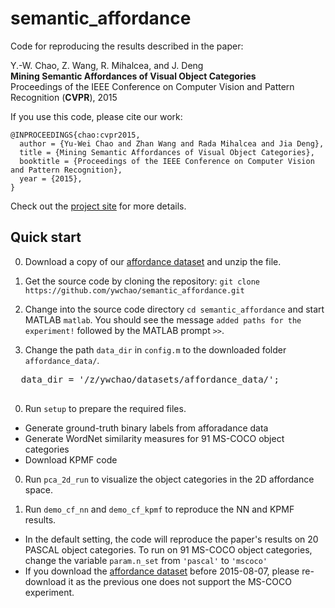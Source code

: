 # semantic_affordance

Code for reproducing the results described in the paper:

Y.-W. Chao, Z. Wang, R. Mihalcea, and J. Deng  
**Mining Semantic Affordances of Visual Object Categories**  
Proceedings of the IEEE Conference on Computer Vision and Pattern Recognition (**CVPR**), 2015  

If you use this code, please cite our work:

    @INPROCEEDINGS{chao:cvpr2015,
      author = {Yu-Wei Chao and Zhan Wang and Rada Mihalcea and Jia Deng},
      title = {Mining Semantic Affordances of Visual Object Categories},
      booktitle = {Proceedings of the IEEE Conference on Computer Vision and Pattern Recognition},
      year = {2015},
    }

Check out the [project site](http://www.umich.edu/~ywchao/semantic_affordance/) for more details.

## Quick start

0. Download a copy of our [affordance dataset](http://www.umich.edu/~ywchao/semantic_affordance/data/affordance_data.tar.gz) and unzip the file.

0. Get the source code by cloning the repository: `git clone https://github.com/ywchao/semantic_affordance.git`

0. Change into the source code directory `cd semantic_affordance` and start MATLAB `matlab`. You should see the message `added paths for the experiment!` followed by the MATLAB prompt `>>`.

0. Change the path `data_dir` in `config.m` to the downloaded folder `affordance_data/`.
  <pre>
  data_dir = '/z/ywchao/datasets/affordance_data/';
  </pre>

0. Run `setup` to prepare the required files.
  -  Generate ground-truth binary labels from afforadance data
  -  Generate WordNet similarity measures for 91 MS-COCO object categories
  -  Download KPMF code

0. Run `pca_2d_run` to visualize the object categories in the 2D affordance space.

0. Run `demo_cf_nn` and `demo_cf_kpmf` to reproduce the NN and KPMF results.
  - In the default setting, the code will reproduce the paper's results on 20 PASCAL object categories. To run on 91 MS-COCO object categories, change the variable `param.n_set` from `'pascal'` to `'mscoco'`
  - If you download the [affordance dataset](http://www.umich.edu/~ywchao/semantic_affordance/data/affordance_data.tar.gz) before 2015-08-07, please re-download it as the previous one does not support the MS-COCO experiment.

